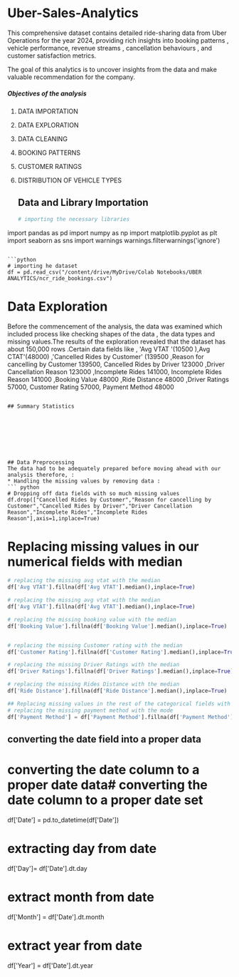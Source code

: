 # Uber-Sales-Analytics
This comprehensive dataset contains detailed ride-sharing data from Uber Operations for the year 2024, providing rich insights into booking patterns , vehicle performance, revenue streams , cancellation behaviours , and customer satisfaction metrics.

The goal of this analytics is to uncover insights from the data and make valuable recommendation for the company.

##### Objectives of the analysis
1. DATA IMPORTATION
2. DATA EXPLORATION
3. DATA CLEANING
4. BOOKING PATTERNS
5. CUSTOMER RATINGS
6. DISTRIBUTION OF VEHICLE TYPES


   ## Data and Library Importation
   ```python
   # importing the necessary libraries

import pandas as pd
import numpy as np
import matplotlib.pyplot as plt
import seaborn as sns
import warnings
warnings.filterwarnings('ignore')


```

```python
# importing he dataset
df = pd.read_csv("/content/drive/MyDrive/Colab Notebooks/UBER ANALYTICS/ncr_ride_bookings.csv")
```

# Data Exploration 
Before the commencement of the analysis, the data was examined which included process like checking shapes of the data , the data types and missing values.The results of the exploration revealed that the dataset has about 150,000 rows .Certain data fields like , 'Avg VTAT	'(10500 ),Avg CTAT'(48000) ,'Cancelled Rides by Customer'	(139500 ,Reason for cancelling by Customer	139500, Cancelled Rides by Driver	123000 ,Driver Cancellation Reason	123000 ,Incomplete Rides	141000, Incomplete Rides Reason	141000 ,Booking Value	48000 ,Ride Distance	48000 ,Driver Ratings 57000, Customer Rating	57000, Payment Method	48000
```

## Summary Statistics








## Data Preprocessing
The data had to be adequately prepared before moving ahead with our analysis therefore, :
* Handling the missing values by removing data :
``` python
# Dropping off data fields with so much missing values
df.drop(["Cancelled Rides by Customer","Reason for cancelling by Customer","Cancelled Rides by Driver","Driver Cancellation Reason","Incomplete Rides","Incomplete Rides Reason"],axis=1,inplace=True)
``` 



# Replacing missing values in our numerical fields with median 
```python
# replacing the missing avg vtat with the median
df['Avg VTAT'].fillna(df['Avg VTAT'].median(),inplace=True)

# replacing the missing avg vtat with the median
df['Avg VTAT'].fillna(df['Avg VTAT'].median(),inplace=True)

# replacing the missing booking value with the median
df['Booking Value'].fillna(df['Booking Value'].median(),inplace=True)


# replacing the missing Customer rating with the median
df['Customer Rating'].fillna(df['Customer Rating'].median(),inplace=True)

# replacing the missing Driver Ratings with the median
df['Driver Ratings'].fillna(df['Driver Ratings'].median(),inplace=True)

# replacing the missing Rides Distance with the median
df['Ride Distance'].fillna(df['Ride Distance'].median(),inplace=True)
```
```python
## Replacing missing values in the rest of the categorical fields with mode
# replacing the missing payment method with the mode
df['Payment Method'] = df['Payment Method'].fillna(df['Payment Method'].mode()[0])
```

## converting the date field into a proper data 
# converting the date column to a proper date data# converting the date column to a proper date set
df['Date'] = pd.to_datetime(df['Date'])

# extracting day from date
df['Day']= df['Date'].dt.day
# extract month from date
df['Month'] = df['Date'].dt.month
# extract year from date
df['Year'] = df['Date'].dt.year


